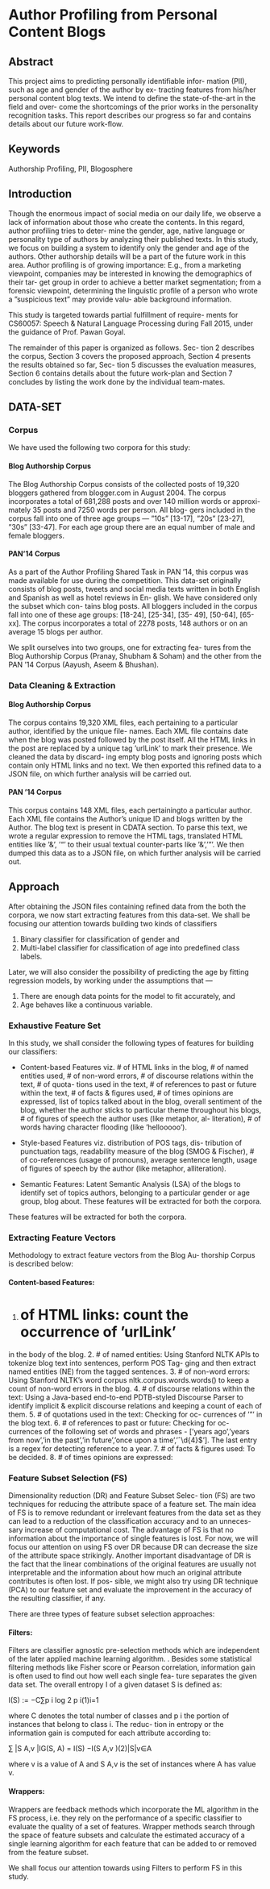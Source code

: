 # Author Profiling from Personal Content Blogs

## Abstract

This project aims to predicting personally identifiable infor-
mation (PII), such as age and gender of the author by ex-
tracting features from his/her personal content blog texts.
We intend to define the state-of-the-art in the field and over-
come the shortcomings of the prior works in the personality
recognition tasks. This report describes our progress so far
and contains details about our future work-flow.

## Keywords

Authorship Profiling, PII, Blogosphere

## Introduction

Though the enormous impact of social media on our daily
life, we observe a lack of information about those who create
the contents. In this regard, author profiling tries to deter-
mine the gender, age, native language or personality type of
authors by analyzing their published texts. In this study, we
focus on building a system to identify only the gender and
age of the authors. Other authorship details will be a part of
the future work in this area. Author profiling is of growing
importance: E.g., from a marketing viewpoint, companies
may be interested in knowing the demographics of their tar-
get group in order to achieve a better market segmentation;
from a forensic viewpoint, determining the linguistic profile
of a person who wrote a ”suspicious text” may provide valu-
able background information.

This study is targeted towards partial fulfillment of require-
ments for CS60057: Speech & Natural Language Processing
during Fall 2015, under the guidance of Prof. Pawan Goyal.

The remainder of this paper is organized as follows. Sec-
tion 2 describes the corpus, Section 3 covers the proposed
approach, Section 4 presents the results obtained so far, Sec-
tion 5 discusses the evaluation measures, Section 6 contains
details about the future work-plan and Section 7 concludes
by listing the work done by the individual team-mates.


## DATA-SET

### Corpus

We have used the following two corpora for this study:

#### Blog Authorship Corpus

The Blog Authorship Corpus consists of the collected
posts of 19,320 bloggers gathered from blogger.com
in August 2004. The corpus incorporates a total of
681,288 posts and over 140 million words or approxi-
mately 35 posts and 7250 words per person. All blog-
gers included in the corpus fall into one of three age
groups — ”10s” [13-17], ”20s” [23-27], ”30s” [33-47]. For
each age group there are an equal number of male and
female bloggers.

#### PAN’14 Corpus

As a part of the Author Profiling Shared Task in PAN
’14, this corpus was made available for use during the
competition. This data-set originally consists of blog
posts, tweets and social media texts written in both
English and Spanish as well as hotel reviews in En-
glish. We have considered only the subset which con-
tains blog posts. All bloggers included in the corpus
fall into one of these age groups: [18-24], [25-34], [35-
49], [50-64], [65-xx]. The corpus incorporates a total
of 2278 posts, 148 authors or on an average 15 blogs
per author.

We split ourselves into two groups, one for extracting fea-
tures from the Blog Authorship Corpus (Pranay, Shubham
& Soham) and the other from the PAN ’14 Corpus (Aayush,
Aseem & Bhushan).

### Data Cleaning & Extraction

#### Blog Authorship Corpus

The corpus contains 19,320 XML files, each pertaining
to a particular author, identified by the unique file-
names. Each XML file contains date when the blog was
posted followed by the post itself. All the HTML links
in the post are replaced by a unique tag ’urlLink’ to
mark their presence. We cleaned the data by discard-
ing empty blog posts and ignoring posts which contain
only HTML links and no text. We then exported this
refined data to a JSON file, on which further analysis
will be carried out.

#### PAN ’14 Corpus

This corpus contains 148 XML files, each pertainingto a particular author. Each XML file contains the
Author’s unique ID and blogs written by the Author.
The blog text is present in CDATA section. To parse
this text, we wrote a regular expression to remove the
HTML tags, translated HTML entities like ’&amp;’,
’&ldquo;’ to their usual textual counter-parts like
’&’,’”’. We then dumped this data as to a JSON file,
on which further analysis will be carried out.

## Approach
After obtaining the JSON files containing refined data from the both the corpora, we now start extracting features from this data-set. 
We shall be focusing our attention towards building two kinds of classifiers

1. Binary classifier for classification of gender and 
2. Multi-label classifier for classification of age into predefined class labels. 

Later, we will also consider the possibility of predicting the age by fitting regression models, by working under the assumptions that — 

1. There are enough data points for the model to fit accurately, and 
2. Age behaves like a continuous variable.

### Exhaustive Feature Set

In this study, we shall consider the following types of features for building our classifiers:

* Content-based Features viz. # of HTML links in the blog, # of named entities used, # of non-word errors, # of discourse relations within the text, # of quota-
tions used in the text, # of references to past or future within the text, # of facts & figures used, # of times
opinions are expressed, list of topics talked about in the blog, overall sentiment of the blog, whether the author
sticks to particular theme throughout his blogs, # of figures of speech the author uses (like metaphor, al-
literation), # of words having character flooding (like ’hellooooo’).

* Style-based Features viz. distribution of POS tags, dis-
tribution of punctuation tags, readability measure of
the blog (SMOG & Fischer), # of co-references (usage
of pronouns), average sentence length, usage of figures
of speech by the author (like metaphor, alliteration).

* Semantic Features: Latent Semantic Analysis (LSA)
of the blogs to identify set of topics authors, belonging
to a particular gender or age group, blog about.
These features will be extracted for both the corpora.

These features will be extracted for both the corpora.

### Extracting Feature Vectors

Methodology to extract feature vectors from the Blog Au-
thorship Corpus is described below:

#### Content-based Features:

1. # of HTML links: count the occurrence of ’urlLink’
in the body of the blog.
2. # of named entities: Using Stanford NLTK APIs to
tokenize blog text into sentences, perform POS Tag-
ging and then extract named entities (NE) from the
tagged sentences.
3. # of non-word errors: Using Stanford NLTK’s word
corpus nltk.corpus.words.words() to keep a count of
non-word errors in the blog.
4. # of discourse relations within the text: Using a
Java-based end-to-end PDTB-styled Discourse Parser
to identify implicit & explicit discourse relations and
keeping a count of each of them.
5. # of quotations used in the text: Checking for oc-
currences of ’”’ in the blog text.
6. # of references to past or future: Checking for oc-
currences of the following set of words and phrases -
[’years ago’,’years from now’,’in the past’,’in future’,’once
upon a time’,’ˆ\d{4}$’]. The last entry is a regex for
detecting reference to a year.
7. # of facts & figures used: To be decided.
8. # of times opinions are expressed:

### Feature Subset Selection (FS)
Dimensionality reduction (DR) and Feature Subset Selec-
tion (FS) are two techniques for reducing the attribute space
of a feature set. The main idea of FS is to remove redundant
or irrelevant features from the data set as they can lead to
a reduction of the classification accuracy and to an unneces-
sary increase of computational cost. The advantage of FS is
that no information about the importance of single features
is lost. For now, we will focus our attention on using FS
over DR because DR can decrease the size of the attribute
space strikingly. Another important disadvantage of DR is
the fact that the linear combinations of the original features
are usually not interpretable and the information about how
much an original attribute contributes is often lost. If pos-
sible, we might also try using DR technique (PCA) to our
feature set and evaluate the improvement in the accuracy of
the resulting classifier, if any.

There are three types of feature subset selection approaches:

#### Filters:
Filters are classifier agnostic pre-selection methods which
are independent of the later applied machine learning
algorithm. . Besides some statistical filtering methods
like Fisher score or Pearson correlation, information
gain is often used to find out how well each single fea-
ture separates the given data set.
The overall entropy I of a given dataset S is defined as:

I(S) := −C∑p i log 2 p i(1)i=1

where C denotes the total number of classes and p i the
portion of instances that belong to class i. The reduc-
tion in entropy or the information gain is computed
for each attribute according to:

∑ |S A,v |IG(S, A) = I(S) −I(S A,v )(2)|S|v∈A

where v is a value of A and S A,v is the set of instances
where A has value v.

#### Wrappers:

Wrappers are feedback methods which incorporate the
ML algorithm in the FS process, i.e. they rely on
the performance of a specific classifier to evaluate the
quality of a set of features. Wrapper methods search
through the space of feature subsets and calculate the
estimated accuracy of a single learning algorithm for
each feature that can be added to or removed from the
feature subset.

We shall focus our attention towards using Filters to perform
FS in this study.
